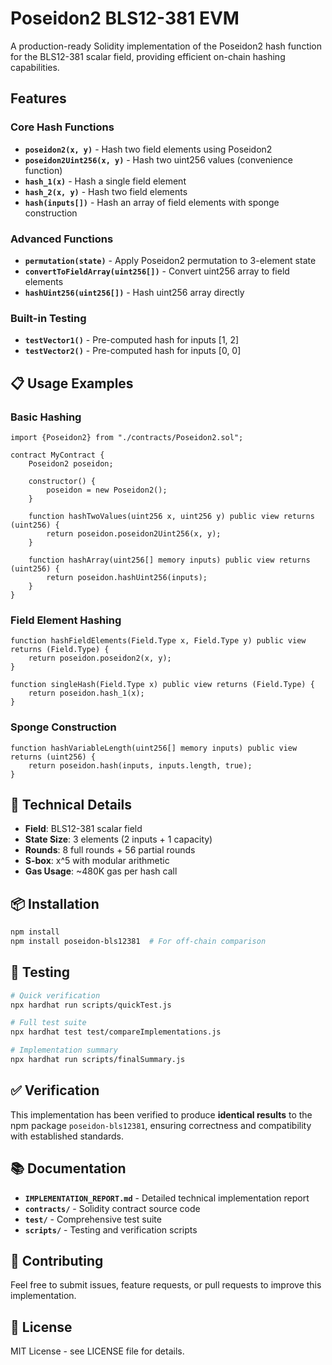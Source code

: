 # Poseidon2 BLS12-381 EVM

A production-ready Solidity implementation of the Poseidon2 hash function for the BLS12-381 scalar field, providing efficient on-chain hashing capabilities.

## Features

### Core Hash Functions
- **`poseidon2(x, y)`** - Hash two field elements using Poseidon2
- **`poseidon2Uint256(x, y)`** - Hash two uint256 values (convenience function)
- **`hash_1(x)`** - Hash a single field element
- **`hash_2(x, y)`** - Hash two field elements
- **`hash(inputs[])`** - Hash an array of field elements with sponge construction

### Advanced Functions
- **`permutation(state)`** - Apply Poseidon2 permutation to 3-element state
- **`convertToFieldArray(uint256[])`** - Convert uint256 array to field elements
- **`hashUint256(uint256[])`** - Hash uint256 array directly

### Built-in Testing
- **`testVector1()`** - Pre-computed hash for inputs [1, 2]
- **`testVector2()`** - Pre-computed hash for inputs [0, 0]

## 📋 Usage Examples

### Basic Hashing
```solidity
import {Poseidon2} from "./contracts/Poseidon2.sol";

contract MyContract {
    Poseidon2 poseidon;
    
    constructor() {
        poseidon = new Poseidon2();
    }
    
    function hashTwoValues(uint256 x, uint256 y) public view returns (uint256) {
        return poseidon.poseidon2Uint256(x, y);
    }
    
    function hashArray(uint256[] memory inputs) public view returns (uint256) {
        return poseidon.hashUint256(inputs);
    }
}
```

### Field Element Hashing
```solidity
function hashFieldElements(Field.Type x, Field.Type y) public view returns (Field.Type) {
    return poseidon.poseidon2(x, y);
}

function singleHash(Field.Type x) public view returns (Field.Type) {
    return poseidon.hash_1(x);
}
```

### Sponge Construction
```solidity
function hashVariableLength(uint256[] memory inputs) public view returns (uint256) {
    return poseidon.hash(inputs, inputs.length, true);
}
```

## 🔧 Technical Details

- **Field**: BLS12-381 scalar field
- **State Size**: 3 elements (2 inputs + 1 capacity)
- **Rounds**: 8 full rounds + 56 partial rounds
- **S-box**: x^5 with modular arithmetic
- **Gas Usage**: ~480K gas per hash call

## 📦 Installation

```bash
npm install
npm install poseidon-bls12381  # For off-chain comparison
```

## 🧪 Testing

```bash
# Quick verification
npx hardhat run scripts/quickTest.js

# Full test suite
npx hardhat test test/compareImplementations.js

# Implementation summary
npx hardhat run scripts/finalSummary.js
```

## ✅ Verification

This implementation has been verified to produce **identical results** to the npm package `poseidon-bls12381`, ensuring correctness and compatibility with established standards.

## 📚 Documentation

- **`IMPLEMENTATION_REPORT.md`** - Detailed technical implementation report
- **`contracts/`** - Solidity contract source code
- **`test/`** - Comprehensive test suite
- **`scripts/`** - Testing and verification scripts

## 🤝 Contributing

Feel free to submit issues, feature requests, or pull requests to improve this implementation.

## 📄 License

MIT License - see LICENSE file for details.
